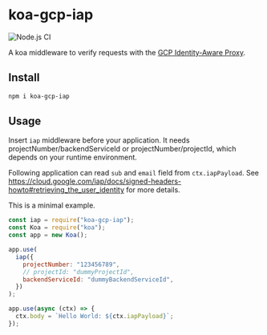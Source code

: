 # koa-gcp-iap

![Node.js CI](https://github.com/saka1/koa-gcp-iap/workflows/Node.js%20CI/badge.svg)

A koa middleware to verify requests with the [GCP Identity-Aware Proxy](https://cloud.google.com/iap).

## Install

```sh
npm i koa-gcp-iap
```

## Usage

Insert `iap` middleware before your application.
It needs projectNumber/backendServiceId or projectNumber/projectId, which depends on your runtime environment.

Following application can read `sub` and `email` field from `ctx.iapPayload`.
See <https://cloud.google.com/iap/docs/signed-headers-howto#retrieving_the_user_identity> for more details.

This is a minimal example.

```js
const iap = require("koa-gcp-iap");
const Koa = require("koa");
const app = new Koa();

app.use(
  iap({
    projectNumber: "123456789",
    // projectId: "dummyProjectId",
    backendServiceId: "dummyBackendServiceId",
  })
);

app.use(async (ctx) => {
  ctx.body = `Hello World: ${ctx.iapPayload}`;
});
```
